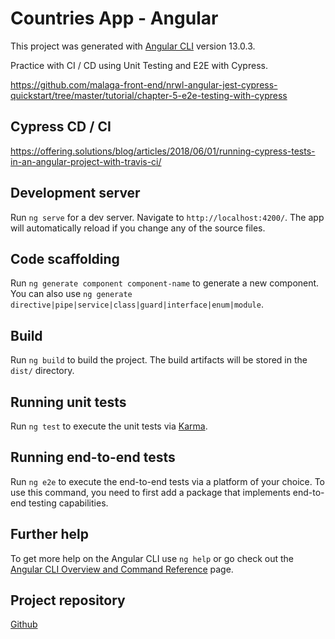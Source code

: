 # Countries App - Angular

This project was generated with [Angular CLI](https://github.com/angular/angular-cli) version 13.0.3.

Practice with CI / CD using Unit Testing and E2E with Cypress.

https://github.com/malaga-front-end/nrwl-angular-jest-cypress-quickstart/tree/master/tutorial/chapter-5-e2e-testing-with-cypress

## Cypress CD / CI

https://offering.solutions/blog/articles/2018/06/01/running-cypress-tests-in-an-angular-project-with-travis-ci/

## Development server

Run `ng serve` for a dev server. Navigate to `http://localhost:4200/`. The app will automatically reload if you change any of the source files.

## Code scaffolding

Run `ng generate component component-name` to generate a new component. You can also use `ng generate directive|pipe|service|class|guard|interface|enum|module`.

## Build

Run `ng build` to build the project. The build artifacts will be stored in the `dist/` directory.

## Running unit tests

Run `ng test` to execute the unit tests via [Karma](https://karma-runner.github.io).

## Running end-to-end tests

Run `ng e2e` to execute the end-to-end tests via a platform of your choice. To use this command, you need to first add a package that implements end-to-end testing capabilities.

## Further help

To get more help on the Angular CLI use `ng help` or go check out the [Angular CLI Overview and Command Reference](https://angular.io/cli) page.

## Project repository

[Github](https://github.com/mugan86/angular-countries-app-with-testing)
